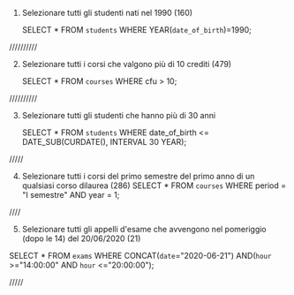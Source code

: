 1. Selezionare tutti gli studenti nati nel 1990 (160)

   SELECT \* FROM `students` WHERE YEAR(`date_of_birth`)=1990;

//////////

2. Selezionare tutti i corsi che valgono più di 10 crediti (479)

   SELECT \* FROM `courses` WHERE cfu > 10;

//////////

3. Selezionare tutti gli studenti che hanno più di 30 anni

   SELECT \* FROM `students` WHERE date_of_birth <= DATE_SUB(CURDATE(), INTERVAL 30 YEAR);

/////

4. Selezionare tutti i corsi del primo semestre del primo anno di un qualsiasi corso dilaurea (286)
   SELECT \* FROM `courses` WHERE period = "I semestre" AND year = 1;

////

5. Selezionare tutti gli appelli d'esame che avvengono nel pomeriggio (dopo le 14) del 20/06/2020 (21)

SELECT \* FROM `exams` WHERE CONCAT(`date`="2020-06-21") AND(`hour` >="14:00:00" AND `hour` <="20:00:00");

/////
